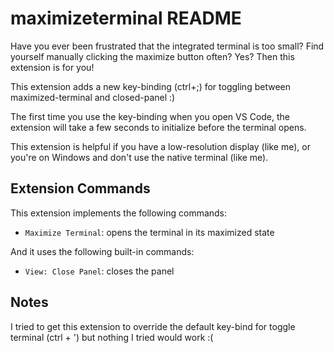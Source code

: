 # maximizeterminal README

Have you ever been frustrated that the integrated terminal is too small? Find yourself manually clicking the maximize button often? Yes? Then this extension is for you! 

This extension adds a new key-binding (ctrl+;) for toggling between maximized-terminal and closed-panel :)

The first time you use the key-binding when you open VS Code, the extension will take a few seconds to initialize before the terminal opens.

This extension is helpful if you have a low-resolution display (like me), or you're on Windows and don't use the native terminal (like me).

## Extension Commands

This extension implements the following commands:

* `Maximize Terminal`: opens the terminal in its maximized state

And it uses the following built-in commands:

* `View: Close Panel`: closes the panel

## Notes

I tried to get this extension to override the default key-bind for toggle terminal (ctrl + ') 
but nothing I tried would work :(